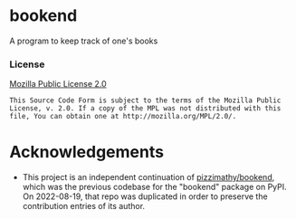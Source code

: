 bookend
=======

A program to keep track of one's books

### License

[Mozilla Public License 2.0](https://www.mozilla.org/en-US/MPL/2.0/)

```
This Source Code Form is subject to the terms of the Mozilla Public
License, v. 2.0. If a copy of the MPL was not distributed with this
file, You can obtain one at http://mozilla.org/MPL/2.0/.
```

# Acknowledgements

- This project is an independent continuation of [pizzimathy/bookend](https://github.com/pizzimathy/bookend), which was the previous codebase for the "bookend" package on PyPI. On 2022-08-19, that repo was duplicated in order to preserve the contribution entries of its author.
